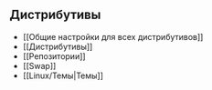 ## Дистрибутивы
- [[Общие настройки для всех дистрибутивов]]
- [[Дистрибутивы]]
- [[Репозитории]]
- [[Swap]]
- [[Linux/Темы|Темы]]